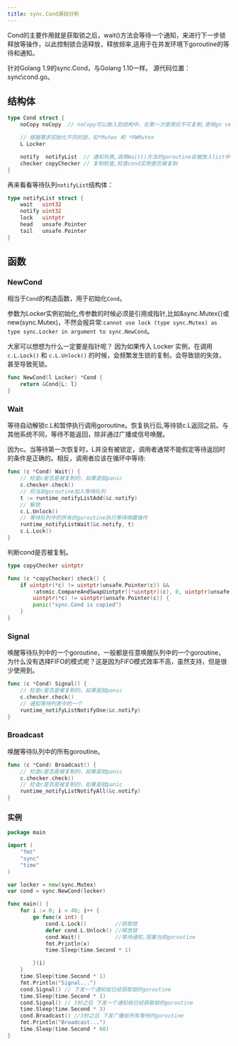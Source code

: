 ```yaml
---
title: sync.Cond源码分析
---
```

Cond的主要作用就是获取锁之后，wait()方法会等待一个通知，来进行下一步锁释放等操作，以此控制锁合适释放，释放频率,适用于在并发环境下goroutine的等待和通知。

针对Golang 1.9的sync.Cond，与Golang 1.10一样。 源代码位置：sync\cond.go。

## 结构体
```go
type Cond struct {
	noCopy noCopy  // noCopy可以嵌入到结构中，在第一次使用后不可复制,使用go vet作为检测使用

	// 根据需求初始化不同的锁，如*Mutex 和 *RWMutex
	L Locker

	notify  notifyList  // 通知列表,调用Wait()方法的goroutine会被放入list中,每次唤醒,从这里取出
	checker copyChecker // 复制检查,检查cond实例是否被复制
}
```
再来看看等待队列`notifyList`结构体： 
```go  
type notifyList struct {
	wait   uint32
	notify uint32
	lock   uintptr
	head   unsafe.Pointer
	tail   unsafe.Pointer
}

```

## 函数
### NewCond
相当于`Cond`的构造函数，用于初始化`Cond`。

参数为Locker实例初始化,传参数的时候必须是引用或指针,比如&sync.Mutex{}或new(sync.Mutex)，不然会报异常:`cannot use lock (type sync.Mutex) as type sync.Locker in argument to sync.NewCond`。  

大家可以想想为什么一定要是指针呢？ 因为如果传入 Locker 实例，在调用 `c.L.Lock()` 和 `c.L.Unlock()` 的时候，会频繁发生锁的复制，会导致锁的失效，甚至导致死锁。

```go  
func NewCond(l Locker) *Cond {
	return &Cond{L: l}
}
```

### Wait
等待自动解锁c.L和暂停执行调用goroutine。恢复执行后,等待锁c.L返回之前。与其他系统不同，等待不能返回，除非通过广播或信号唤醒。


因为c。当等待第一次恢复时，L并没有被锁定，调用者通常不能假定等待返回时的条件是正确的。相反，调用者应该在循环中等待:

```go  
func (c *Cond) Wait() {
    // 检查c是否是被复制的，如果是就panic
	c.checker.check()
	// 将当前goroutine加入等待队列
	t := runtime_notifyListAdd(&c.notify)
	// 解锁
	c.L.Unlock()
	// 等待队列中的所有的goroutine执行等待唤醒操作
	runtime_notifyListWait(&c.notify, t)
	c.L.Lock()
}
```
判断cond是否被复制。
```go  
type copyChecker uintptr

func (c *copyChecker) check() {
	if uintptr(*c) != uintptr(unsafe.Pointer(c)) &&
		!atomic.CompareAndSwapUintptr((*uintptr)(c), 0, uintptr(unsafe.Pointer(c))) &&
		uintptr(*c) != uintptr(unsafe.Pointer(c)) {
		panic("sync.Cond is copied")
	}
}

```

### Signal
唤醒等待队列中的一个goroutine，一般都是任意唤醒队列中的一个goroutine，为什么没有选择FIFO的模式呢？这是因为FiFO模式效率不高，虽然支持，但是很少使用到。
```go  
func (c *Cond) Signal() {
    // 检查c是否是被复制的，如果是就panic
	c.checker.check()
	// 通知等待列表中的一个 
	runtime_notifyListNotifyOne(&c.notify)
}
```

### Broadcast
唤醒等待队列中的所有goroutine。
```go  
func (c *Cond) Broadcast() {
    // 检查c是否是被复制的，如果是就panic
	c.checker.check()
	// 检查c是否是被复制的，如果是就panic
	runtime_notifyListNotifyAll(&c.notify)
}
```

### 实例
```go  
package main

import (
	"fmt"
	"sync"
	"time"
)

var locker = new(sync.Mutex)
var cond = sync.NewCond(locker)

func main() {
	for i := 0; i < 40; i++ {
		go func(x int) {
			cond.L.Lock()         //获取锁
			defer cond.L.Unlock() //释放锁
			cond.Wait()           //等待通知,阻塞当前goroutine
			fmt.Println(x)
			time.Sleep(time.Second * 1)

		}(i)
	}
	time.Sleep(time.Second * 1)
	fmt.Println("Signal...")
	cond.Signal() // 下发一个通知给已经获取锁的goroutine
	time.Sleep(time.Second * 1)
	cond.Signal() // 3秒之后 下发一个通知给已经获取锁的goroutine
	time.Sleep(time.Second * 3)
	cond.Broadcast() //3秒之后 下发广播给所有等待的goroutine
	fmt.Println("Broadcast...")
	time.Sleep(time.Second * 60)
}


```

